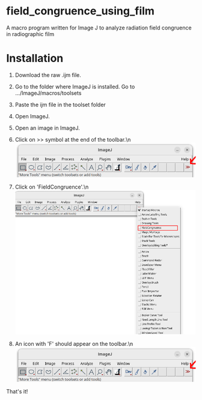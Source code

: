 # field_congruence_using_film
A macro program written for Image J to analyze radiation field congruence in radiographic film

# Installation
1. Download the raw .ijm file.
2. Go to the folder where ImageJ is installed. Go to .../ImageJ/macros/toolsets
3. Paste the ijm file in the toolset folder
4. Open ImageJ.
5. Open an image in ImageJ.
6. Click on >> symbol at the end of the toolbar.\n
   ![screenshot](1.png)
   
8. Click on 'FieldCongruence'.\n
   ![screenshot](2.png)
   
10. An icon with 'F' should appear on the toolbar.\n
    ![screenshot](1.png)
    

That's it! 


